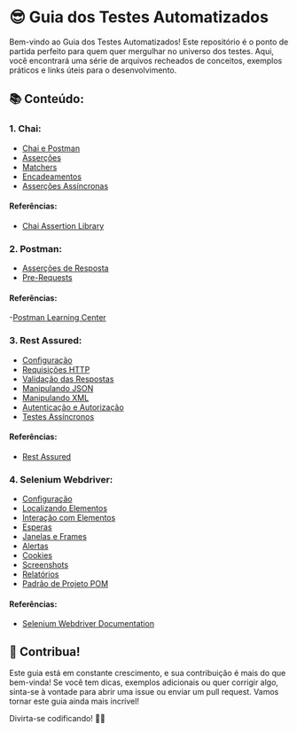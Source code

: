 # 😎 Guia dos Testes Automatizados

Bem-vindo ao Guia dos Testes Automatizados! Este repositório é o ponto de partida perfeito para quem quer mergulhar no universo dos testes. Aqui, você encontrará uma série de arquivos recheados de conceitos, exemplos práticos e links úteis para o desenvolvimento.


## 📚 Conteúdo:

### 1. Chai:

- [Chai e Postman](./Chai/Chai%20e%20Postman.md)
- [Asserções](./Chai/Asserções.md)
- [Matchers](./Chai/Matchers.md)
- [Encadeamentos](./Chai/Encadeamento.md)
- [Asserções Assíncronas](./Chai/Asserções%20Assíncronas.md)

#### Referências:

- [Chai Assertion Library](https://www.chaijs.com/api/)

### 2. Postman:

- [Asserções de Resposta](./Postman/Asserções%20de%20Resposta.md)
- [Pre-Requests](./Postman/Pre-Requests.md)

#### Referências:

-[Postman Learning Center](https://learning.postman.com/)

### 3. Rest Assured:

- [Configuração](./Rest%20Assured/Configuração.md)
- [Requisições HTTP](./Rest%20Assured/Requisições%20HTTP.md)
- [Validação das Respostas](./RestAssured/Validação%20das%20Respostas.md)
- [Manipulando JSON](./RestAssured/Manipulando%20JSON.md)
- [Manipulando XML](./RestAssured/Manipulando%20XML.md)
- [Autenticação e Autorização](./RestAssured/Autenticação%20e%20Autorização.md)
- [Testes Assíncronos](./RestAssured/Testes%20Assíncronos.md)

#### Referências:

- [Rest Assured](https://rest-assured.io/)

### 4. Selenium Webdriver:

- [Configuração](./Selenium%20Webdriver/Configuração.md)
- [Localizando Elementos](./Selenium%20Webdriver/Localizando%20Elementos.md)
- [Interação com Elementos](./Selenium%20Webdriver/Interação%20com%20Elementos.md)
- [Esperas](./Selenium%20Webdriver/Esperas.md)
- [Janelas e Frames](./Selenium%20Webdriver/Janelas%20e%20Frames.md)
- [Alertas](./Selenium%20Webdriver/Alertas.md)
- [Cookies](./Selenium%20Webdriver/Cookies.md)
- [Screenshots](./Selenium%20Webdriver/Screenshots.md)
- [Relatórios](./Selenium%20Webdriver/Relatórios.md)
- [Padrão de Projeto POM](./Selenium%20Webdriver/POM.md)

#### Referências:

- [Selenium Webdriver Documentation](https://www.selenium.dev/documentation/webdriver/getting_started/)

## 🤝 Contribua!

Este guia está em constante crescimento, e sua contribuição é mais do que bem-vinda! Se você tem dicas, exemplos adicionais ou quer corrigir algo, sinta-se à vontade para abrir uma issue ou enviar um pull request. Vamos tornar este guia ainda mais incrível!

Divirta-se codificando! 🚀✨